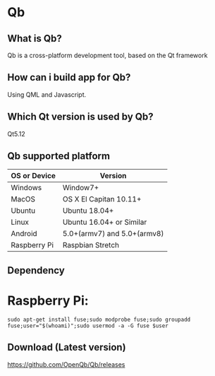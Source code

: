 # Qb

What is Qb?
--------------------
Qb is a cross-platform development tool, based on the Qt framework


How can i build app for Qb?
---------------------------
Using QML and Javascript.


Which Qt version is used by Qb?
-------------------------------
Qt5.12

Qb supported platform
-------------------------------

| OS or Device  | Version |
| ------------- | ------------- |
| Windows  | Window7+  |
| MacOS | OS X El Capitan 10.11+  |
| Ubuntu  | Ubuntu 18.04+ |
| Linux  | Ubuntu 16.04+ or Similar  |
| Android  | 5.0+(armv7) and 5.0+(armv8)  |
| Raspberry Pi  | Raspbian Stretch  |

Dependency
--------------------------------
# Raspberry Pi:
`sudo apt-get install fuse;sudo modprobe fuse;sudo groupadd fuse;user="$(whoami)";sudo usermod -a -G fuse $user`


Download (Latest version)
-------------------------------------------------------------
https://github.com/OpenQb/Qb/releases

